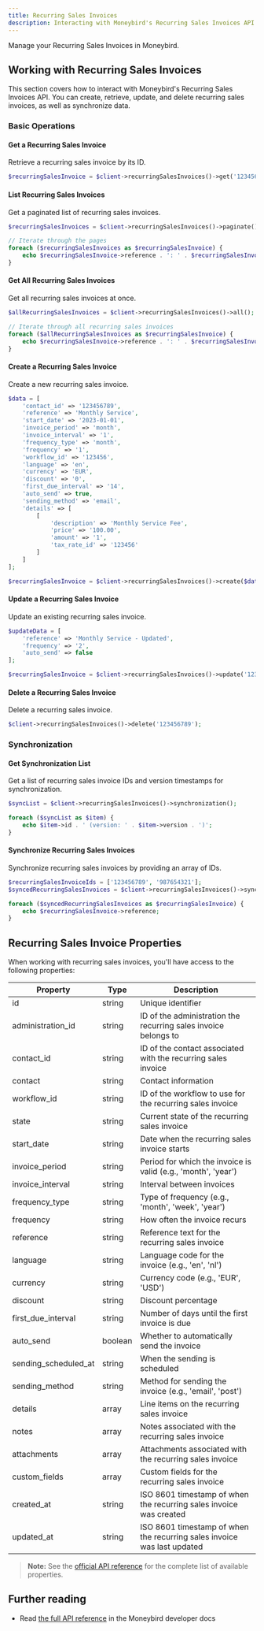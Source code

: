 ```yaml
---
title: Recurring Sales Invoices
description: Interacting with Moneybird's Recurring Sales Invoices API.
---
```


Manage your Recurring Sales Invoices in Moneybird.

## Working with Recurring Sales Invoices

This section covers how to interact with Moneybird's Recurring Sales Invoices API. You can create, retrieve, update, and delete recurring sales invoices, as well as synchronize data.

### Basic Operations

#### Get a Recurring Sales Invoice

Retrieve a recurring sales invoice by its ID.

```php
$recurringSalesInvoice = $client->recurringSalesInvoices()->get('123456789');
```

#### List Recurring Sales Invoices

Get a paginated list of recurring sales invoices.

```php
$recurringSalesInvoices = $client->recurringSalesInvoices()->paginate();

// Iterate through the pages
foreach ($recurringSalesInvoices as $recurringSalesInvoice) {
    echo $recurringSalesInvoice->reference . ': ' . $recurringSalesInvoice->frequency_type;
}
```

#### Get All Recurring Sales Invoices

Get all recurring sales invoices at once.

```php
$allRecurringSalesInvoices = $client->recurringSalesInvoices()->all();

// Iterate through all recurring sales invoices
foreach ($allRecurringSalesInvoices as $recurringSalesInvoice) {
    echo $recurringSalesInvoice->reference . ': ' . $recurringSalesInvoice->frequency_type;
}
```

#### Create a Recurring Sales Invoice

Create a new recurring sales invoice.

```php
$data = [
    'contact_id' => '123456789',
    'reference' => 'Monthly Service',
    'start_date' => '2023-01-01',
    'invoice_period' => 'month',
    'invoice_interval' => '1',
    'frequency_type' => 'month',
    'frequency' => '1',
    'workflow_id' => '123456',
    'language' => 'en',
    'currency' => 'EUR',
    'discount' => '0',
    'first_due_interval' => '14',
    'auto_send' => true,
    'sending_method' => 'email',
    'details' => [
        [
            'description' => 'Monthly Service Fee',
            'price' => '100.00',
            'amount' => '1',
            'tax_rate_id' => '123456'
        ]
    ]
];

$recurringSalesInvoice = $client->recurringSalesInvoices()->create($data);
```

#### Update a Recurring Sales Invoice

Update an existing recurring sales invoice.

```php
$updateData = [
    'reference' => 'Monthly Service - Updated',
    'frequency' => '2',
    'auto_send' => false
];

$recurringSalesInvoice = $client->recurringSalesInvoices()->update('123456789', $updateData);
```

#### Delete a Recurring Sales Invoice

Delete a recurring sales invoice.

```php
$client->recurringSalesInvoices()->delete('123456789');
```

### Synchronization

#### Get Synchronization List

Get a list of recurring sales invoice IDs and version timestamps for synchronization.

```php
$syncList = $client->recurringSalesInvoices()->synchronization();

foreach ($syncList as $item) {
    echo $item->id . ' (version: ' . $item->version . ')';
}
```

#### Synchronize Recurring Sales Invoices

Synchronize recurring sales invoices by providing an array of IDs.

```php
$recurringSalesInvoiceIds = ['123456789', '987654321'];
$syncedRecurringSalesInvoices = $client->recurringSalesInvoices()->synchronize($recurringSalesInvoiceIds);

foreach ($syncedRecurringSalesInvoices as $recurringSalesInvoice) {
    echo $recurringSalesInvoice->reference;
}
```

## Recurring Sales Invoice Properties

When working with recurring sales invoices, you'll have access to the following properties:

| Property | Type | Description |
|----------|------|-------------|
| id | string | Unique identifier |
| administration_id | string | ID of the administration the recurring sales invoice belongs to |
| contact_id | string | ID of the contact associated with the recurring sales invoice |
| contact | string | Contact information |
| workflow_id | string | ID of the workflow to use for the recurring sales invoice |
| state | string | Current state of the recurring sales invoice |
| start_date | string | Date when the recurring sales invoice starts |
| invoice_period | string | Period for which the invoice is valid (e.g., 'month', 'year') |
| invoice_interval | string | Interval between invoices |
| frequency_type | string | Type of frequency (e.g., 'month', 'week', 'year') |
| frequency | string | How often the invoice recurs |
| reference | string | Reference text for the recurring sales invoice |
| language | string | Language code for the invoice (e.g., 'en', 'nl') |
| currency | string | Currency code (e.g., 'EUR', 'USD') |
| discount | string | Discount percentage |
| first_due_interval | string | Number of days until the first invoice is due |
| auto_send | boolean | Whether to automatically send the invoice |
| sending_scheduled_at | string | When the sending is scheduled |
| sending_method | string | Method for sending the invoice (e.g., 'email', 'post') |
| details | array | Line items on the recurring sales invoice |
| notes | array | Notes associated with the recurring sales invoice |
| attachments | array | Attachments associated with the recurring sales invoice |
| custom_fields | array | Custom fields for the recurring sales invoice |
| created_at | string | ISO 8601 timestamp of when the recurring sales invoice was created |
| updated_at | string | ISO 8601 timestamp of when the recurring sales invoice was last updated |

> **Note:** See the [official API reference](https://developer.moneybird.com/api/recurring_sales_invoices/) for the complete list of available properties.

## Further reading

- Read [the full API reference](https://developer.moneybird.com/api/recurring_sales_invoices/) in the Moneybird developer docs
